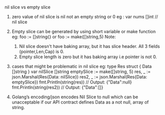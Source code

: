 nil slice vs empty slice
1. zero value of nil slice is nil not an empty string or 0 
    eg : var nums []int // nil slice
2. Empty slice can be generated by using short variable or make function
    eg: foo := []string{}
        or
        foo := make([]string,5)
Note:
    1. Nil slice doesn't have baking array, but it has slice header. All 3 fields (pointer,Len,Cap) is 0.
    2. Empty slice length is zero but it has baking array i.e pointer is not 0.

3. cases that might be problematic in nil slice
eg: 
type Res struct {
  Data []string
}
var nilSlice []string
emptySlice := make([]string, 5)
res, _ := json.Marshal(Res{Data: nilSlice})
res2, _ := json.Marshal(Res{Data: emptySlice})
fmt.Println(string(res)) // Output: {"Data":null}
fmt.Println(string(res2)) // Output: {"Data":[]}

4. Golang’s encoding/json encodes Nil Slice to null which can be unacceptable if our API contract defines Data as a not null, array of string.